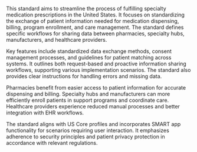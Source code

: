 This standard aims to streamline the process of fulfilling specialty medication prescriptions in the United States. It focuses on standardizing the exchange of patient information needed for medication dispensing, billing, program enrollment, and care management. The standard defines specific workflows for sharing data between pharmacies, specialty hubs, manufacturers, and healthcare providers.

Key features include standardized data exchange methods, consent management processes, and guidelines for patient matching across systems. It outlines both request-based and proactive information sharing workflows, supporting various implementation scenarios. The standard also provides clear instructions for handling errors and missing data.

Pharmacies benefit from easier access to patient information for accurate dispensing and billing. Specialty hubs and manufacturers can more efficiently enroll patients in support programs and coordinate care. Healthcare providers experience reduced manual processes and better integration with EHR workflows.

The standard aligns with US Core profiles and incorporates SMART app functionality for scenarios requiring user interaction. It emphasizes adherence to security principles and patient privacy protection in accordance with relevant regulations.